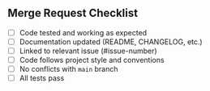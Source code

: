 ## Merge Request Checklist

- [ ] Code tested and working as expected
- [ ] Documentation updated (README, CHANGELOG, etc.)
- [ ] Linked to relevant issue (#issue-number)
- [ ] Code follows project style and conventions
- [ ] No conflicts with `main` branch
- [ ] All tests pass
